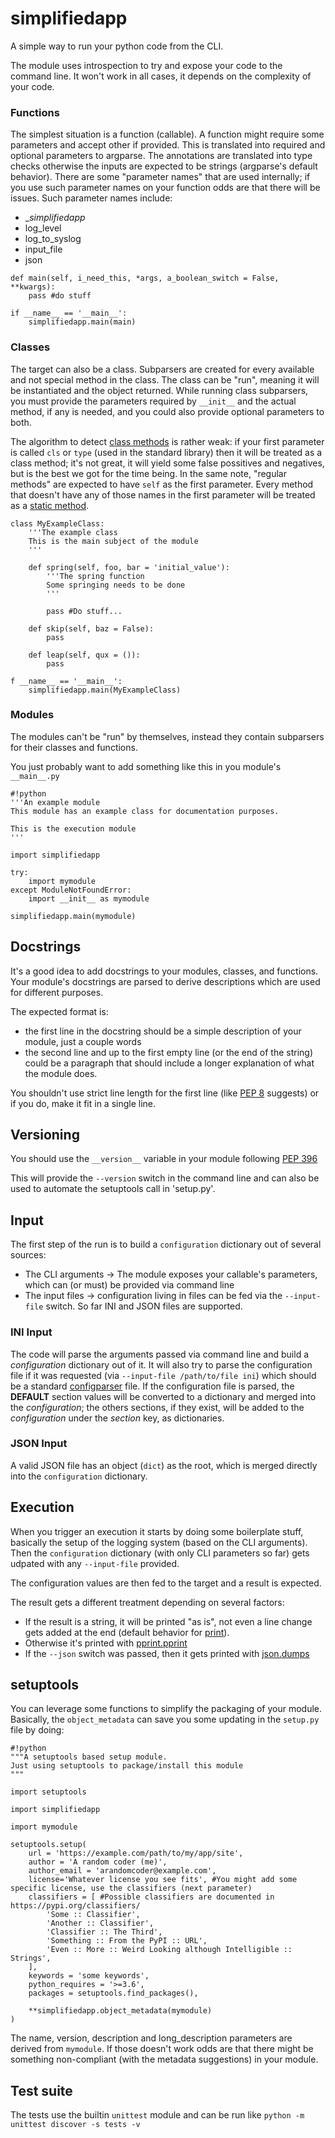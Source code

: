 # simplifiedapp

A simple way to run your python code from the CLI.

The module uses introspection to try and expose your code to the command line. It won't work in all cases, it depends on the complexity of your code.

### Functions

The simplest situation is a function (callable). A function might require some parameters and accept other if provided. This is translated into required and optional parameters to argparse. The annotations are translated into type checks otherwise the inputs are expected to be strings (argparse's default behavior). There are some "parameter names" that are used internally; if you use such parameter names on your function odds are that there will be issues. Such parameter names include:
- __simplifiedapp_
- log_level
- log_to_syslog
- input_file
- json

```
def main(self, i_need_this, *args, a_boolean_switch = False, **kwargs):
	pass #do stuff

if __name__ == '__main__':
	simplifiedapp.main(main)
```

### Classes

The target can also be a class. Subparsers are created for every available and not special method in the class. The class can be "run", meaning it will be instantiated and the object returned. While running class subparsers, you must provide the parameters required by `__init__` and the actual method, if any is needed, and you could also provide optional parameters to both.

The algorithm to detect [class methods](https://docs.python.org/3.10/library/functions.html#classmethod) is rather weak: if your first parameter is called `cls` or `type` (used in the standard library) then it will be treated as a class method; it's not great, it will yield some false possitives and negatives, but is the best we got for the time being. In the same note, "regular methods" are expected to have `self` as the first parameter. Every method that doesn't have any of those names in the first parameter will be treated as a [static method](https://docs.python.org/3.10/library/functions.html#staticmethod).

```
class MyExampleClass:
	'''The example class
	This is the main subject of the module
	'''
	
	def spring(self, foo, bar = 'initial_value'):
		'''The spring function
		Some springing needs to be done
		'''
		
		pass #Do stuff...
		
	def skip(self, baz = False):
		pass
		
	def leap(self, qux = ()):
		pass

f __name__ == '__main__':
	simplifiedapp.main(MyExampleClass)
```

### Modules

The modules can't be "run" by themselves, instead they contain subparsers for their classes and functions.

You just probably want to add something like this in you module's `__main__.py`


```
#!python
'''An example module
This module has an example class for documentation purposes.

This is the execution module
'''

import simplifiedapp

try:
	import mymodule
except ModuleNotFoundError:
	import __init__ as mymodule

simplifiedapp.main(mymodule)
```

## Docstrings

It's a good idea to add docstrings to your modules, classes, and functions. Your module's docstrings are parsed to derive descriptions which are used for different purposes. 

The expected format is:
- the first line in the docstring should be a simple description of your module, just a couple words
- the second line and up to the first empty line (or the end of the string) could be a paragraph that should include a longer explanation of what the module does.

You shouldn't use strict line length for the first line (like [PEP 8](https://www.python.org/dev/peps/pep-0008/) suggests) or if you do, make it fit in a single line.

## Versioning

You should use the `__version__` variable in your module following [PEP 396](https://www.python.org/dev/peps/pep-0396/)

This will provide the `--version` switch in the command line and can also be used to automate the setuptools call in 'setup.py'.

## Input

The first step of the run is to build a `configuration` dictionary out of several sources:
- The CLI arguments -> The module exposes your callable's parameters, which can (or must) be provided via command line
- The input files -> configuration living in files can be fed via the `--input-file` switch. So far INI and JSON files are supported.

### INI Input

The code will parse the arguments passed via command line and build a *configuration* dictionary out of it. It will also try to parse the configuration file if it was requested (via `--input-file /path/to/file ini`) which should be a standard [configparser](https://docs.python.org/dev/library/configparser.html) file. If the configuration file is parsed, the **DEFAULT** section values will be converted to a dictionary and merged into the *configuration*; the others sections, if they exist, will be added to the *configuration* under the *section* key, as dictionaries.

### JSON Input

A valid JSON file has an object (`dict`) as the root, which is merged directly into the `configuration` dictionary.

## Execution

When you trigger an execution it starts by doing some boilerplate stuff, basically the setup of the logging system (based on the CLI arguments). Then the `configuration` dictionary (with only CLI parameters so far) gets udpated with any `--input-file` provided.

The configuration values are then fed to the target and a result is expected.

The result gets a different treatment depending on several factors:
- If the result is a string, it will be printed "as is", not even a line change gets added at the end (default behavior for [print](https://docs.python.org/3/library/functions.html#print)).
- Otherwise it's printed with [pprint.pprint](https://docs.python.org/dev/library/pprint.html#pprint.pprint)
- If the `--json` switch was passed, then it gets printed with [json.dumps](https://docs.python.org/dev/library/json.html#json.dumps)

## setuptools

You can leverage some functions to simplify the packaging of your module. Basically, the `object_metadata` can save you some updating in the `setup.py` file by doing:

```
#!python
"""A setuptools based setup module.
Just using setuptools to package/install this module
"""

import setuptools

import simplifiedapp

import mymodule

setuptools.setup(
	url = 'https://example.com/path/to/my/app/site',
	author = 'A random coder (me)',
	author_email = 'arandomcoder@example.com',
	license='Whatever license you see fits', #You might add some specific license, use the classifiers (next parameter)
	classifiers = [	#Possible classifiers are documented in https://pypi.org/classifiers/
		'Some :: Classifier',
		'Another :: Classifier',
		'Classifier :: The Third',
		'Something :: From the PyPI :: URL',
		'Even :: More :: Weird Looking although Intelligible :: Strings',
	],
	keywords = 'some keywords',
	python_requires = '>=3.6',
	packages = setuptools.find_packages(),
	
	**simplifiedapp.object_metadata(mymodule)
)
```

The name, version, description and long_description parameters are derived from `mymodule`. If those doesn't work odds are that there might be something non-compliant (with the metadata suggestions) in your module.

## Test suite

The tests use the builtin `unittest` module and can be run like `python -m unittest discover -s tests -v`
